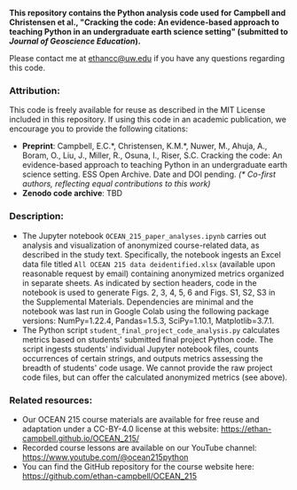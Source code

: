 **This repository contains the Python analysis code used for Campbell and Christensen et al., "Cracking the code: An evidence-based approach to teaching Python in an undergraduate earth science setting" (submitted to _Journal of Geoscience Education_).**

Please contact me at [ethancc@uw.edu](mailto:ethancc@uw.edu) if you have any questions regarding this code.

### Attribution:
This code is freely available for reuse as described in the MIT License included in this repository. If using this code in an academic publication, we encourage you to provide the following citations:
* **Preprint**: Campbell, E.C.\*, Christensen, K.M.\*, Nuwer, M., Ahuja, A., Boram, O., Liu, J., Miller, R., Osuna, I., Riser, S.C. Cracking the code: An evidence-based approach to teaching Python in an undergraduate earth science setting. ESS Open Archive. Date and DOI pending. _(\* Co-first authors, reflecting equal contributions to this work)_
* **Zenodo code archive**: TBD

### Description:
* The Jupyter notebook `OCEAN_215_paper_analyses.ipynb` carries out analysis and visualization of anonymized course-related data, as described in the study text. Specifically, the notebook ingests an Excel data file titled `All OCEAN 215 data deidentified.xlsx` (available upon reasonable request by email) containing anonymized metrics organized in separate sheets. As indicated by section headers, code in the notebook is used to generate Figs. 2, 3, 4, 5, 6 and Figs. S1, S2, S3 in the Supplemental Materials. Dependencies are minimal and the notebook was last run in Google Colab using the following package versions: NumPy=1.22.4, Pandas=1.5.3, SciPy=1.10.1, Matplotlib=3.7.1.
* The Python script `student_final_project_code_analysis.py` calculates metrics based on students' submitted final project Python code. The script ingests students' individual Jupyter notebook files, counts occurrences of certain strings, and outputs metrics assessing the breadth of students' code usage. We cannot provide the raw project code files, but can offer the calculated anonymized metrics (see above).

### Related resources:
* Our OCEAN 215 course materials are available for free reuse and adaptation under a CC-BY-4.0 license at this website: https://ethan-campbell.github.io/OCEAN_215/
* Recorded course lessons are available on our YouTube channel: https://www.youtube.com/@ocean215python
* You can find the GitHub repository for the course website here: https://github.com/ethan-campbell/OCEAN_215
